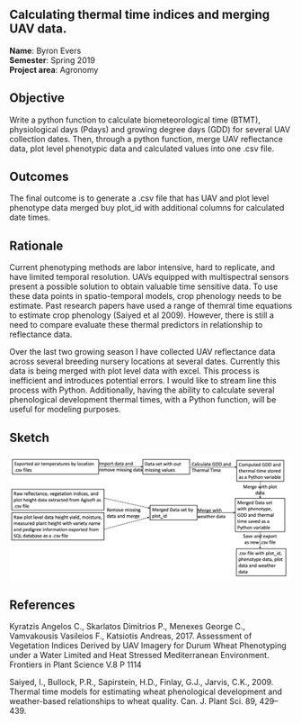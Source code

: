 
## Calculating thermal time indices and merging UAV data.

**Name**: Byron Evers<br/>
**Semester**: Spring 2019 <br/>
**Project area**: Agronomy


## Objective
Write a python function to calculate biometeorological time (BTMT), physiological days (Pdays) and growing degree days (GDD) for several UAV collection dates.
Then, through a python function, merge UAV reflectance data, plot level phenotypic data and calculated values into one .csv file.


## Outcomes
The final outcome is to generate a .csv file that has UAV and plot level phenotype data merged buy plot_id with additional columns for calculated date times. 


## Rationale

Current phenotyping methods are labor intensive, hard to replicate, and have limited temporal resolution. UAVs equipped with multispectral sensors present a possible solution to obtain valuable time sensitive data. To use these data points in spatio-temporal models, crop phenology needs to be estimate. Past research papers have used a range of themral time equations to estimate crop phenology (Saiyed et al 2009). However, there is still a need to compare evaluate these thermal predictors in relationship to reflectance data.

Over the last two growing season I have collected UAV reflectance data across several breeding nursery locations at several dates. Currently this data is being merged with plot level data with excel. This process is inefficient and introduces potential errors. I would like to stream line this process with Python. Additionally, having the ability to calculate several phenological development thermal times, with a Python function, will be useful for modeling purposes.


## Sketch

<img src="diagram.png" alt="sketch_image" width="500"/>

## References
Kyratzis Angelos C., Skarlatos Dimitrios P., Menexes George C., Vamvakousis Vasileios F., Katsiotis Andreas, 2017. Assessment of Vegetation Indices Derived by UAV Imagery for Durum Wheat Phenotyping under a Water Limited and Heat Stressed Mediterranean Environment. Frontiers in Plant Science V.8 P 1114

Saiyed, I., Bullock, P.R., Sapirstein, H.D., Finlay, G.J., Jarvis, C.K., 2009. Thermal time models for estimating wheat phenological development and weather-based relationships to wheat quality. Can. J. Plant Sci. 89, 429–439.



